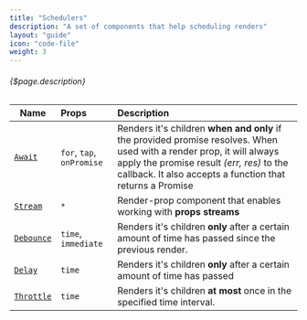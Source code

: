 ```yaml
---
title: "Schedulers"
description: "A set of components that help scheduling renders"
layout: "guide"
icon: "code-file"
weight: 3
---
```


###### {$page.description}

<article id="schedulers-index">

| Name                   | Props                     | Description                                                                                                                                                                                                                     |
| ---------------------- | :------------------------ | :------------------------------------------------------------------------------------------------------------------------------------------------------------------------------------------------------------------------------ |
| [`Await`][await]       | `for`, `tap`, `onPromise` | Renders it's children **when and only** if the provided promise resolves. When used with a render prop, it will always apply the promise result _(err, res)_ to the callback. It also accepts a function that returns a Promise |
| [`Stream`][stream]     | `*`                       | Render-prop component that enables working with **props streams**                                                                                                                                                               |
| [`Debounce`][debounce] | `time`, `immediate`       | Renders it's children **only** after a certain amount of time has passed since the previous render.                                                                                                                             |
| [`Delay`][delay]       | `time`                    | Renders it's children **only** after a certain amount of time has passed                                                                                                                                                        |
| [`Throttle`][throttle] | `time`                    | Renders it's children **at most** once in the specified time interval.                                                                                                                                                          |

</article>

[await]: Await.html
[stream]: Stream.html
[debounce]: Debounce.html
[delay]: Delay.html
[throttle]: Throttle.html
